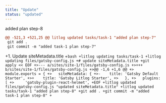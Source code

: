 ```yaml
---
title: "Update"
status: "updated"
---
```

added plan step-8
```diff
@@ -521,3 +521,25 @@ litlog updated tasks/task-1 "added plan step-7"
 git add .
 git commit -m "added task-1 plan step-7"
 ```
+1. Update siteMetadata.title
+```bash
+litlog updating tasks/task-1
+litlog updating files/gatsby-config.js
+# update siteMetadata.title
+git apply << EOF
+>--- a/sites/site-1/files/gatsby-config.js
+>+++ b/sites/site-1/files/gatsby-config.js
+>@@ -1,6 +1,6 @@
+> module.exports = {
+>   siteMetadata: {
+>-    title: 'Gatsby Default Starter',
+>+    title: 'Gatsby Litlog Starter',
+>   },
+>   plugins: [
+>     'gatsby-plugin-react-helmet',
+EOF
+litlog updated files/gatsby-config.js "updated siteMetadata.title"
+litlog updated tasks/task-1 "added plan step-8"
+git add .
+git commit -m "added task-1 plan step-8"
+```
```
